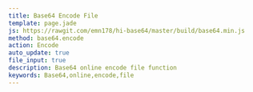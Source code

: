 ```yaml
---
title: Base64 Encode File
template: page.jade
js: https://rawgit.com/emn178/hi-base64/master/build/base64.min.js
method: base64.encode
action: Encode
auto_update: true
file_input: true
description: Base64 online encode file function
keywords: Base64,online,encode,file
---
```

